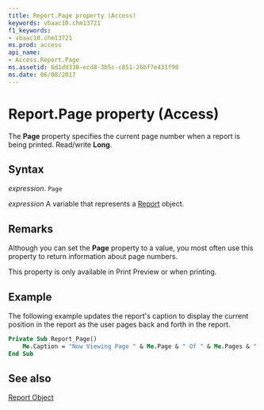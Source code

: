 ```yaml
---
title: Report.Page property (Access)
keywords: vbaac10.chm13721
f1_keywords:
- vbaac10.chm13721
ms.prod: access
api_name:
- Access.Report.Page
ms.assetid: 6d1dd330-ecd8-3b5c-c851-26bf7e431f98
ms.date: 06/08/2017
---
```



# Report.Page property (Access)

The  **Page** property specifies the current page number when a report is being printed. Read/write **Long**.


## Syntax

 _expression_. `Page`

 _expression_ A variable that represents a [Report](Access.Report.md) object.


## Remarks

Although you can set the  **Page** property to a value, you most often use this property to return information about page numbers.

This property is only available in Print Preview or when printing.


## Example

The following example updates the report's caption to display the current position in the report as the user pages back and forth in the report.


```vb
Private Sub Report_Page()
    Me.Caption = "Now Viewing Page " & Me.Page & " Of " & Me.Pages & " Page(s)"
End Sub
```


## See also


[Report Object](Access.Report.md)

